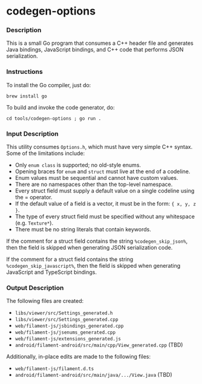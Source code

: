 # codegen-options

### Description

This is a small Go program that consumes a C++ header file and generates Java bindings, JavaScript
bindings, and C++ code that performs JSON serialization.

### Instructions

To install the Go compiler, just do:

    brew install go

To build and invoke the code generator, do:

    cd tools/codegen-options ; go run .

### Input Description

This utility consumes `Options.h`, which must have very simple C++ syntax. Some of the limitations
include:

- Only `enum class` is supported; no old-style enums.
- Opening braces for `enum` and `struct` must live at the end of a codeline.
- Enum values must be sequential and cannot have custom values.
- There are no namespaces other than the top-level namespace.
- Every struct field must supply a default value on a single codeline using the = operator.
- If the default value of a field is a vector, it must be in the form: `{ x, y, z }`.
- The type of every struct field must be specified without any whitespace (e.g. `Texture*`).
- There must be no string literals that contain keywords.

If the comment for a struct field contains the string `%codegen_skip_json%`, then the field is
skipped when generating JSON serialization code.

If the comment for a struct field contains the string `%codegen_skip_javascript%`, then the field is
skipped when generating JavaScript and TypeScript bindings.

### Output Description

 The following files are created:

- `libs/viewer/src/Settings_generated.h`
- `libs/viewer/src/Settings_generated.cpp`
- `web/filament-js/jsbindings_generated.cpp`
- `web/filament-js/jsenums_generated.cpp`
- `web/filament-js/extensions_generated.js`
- `android/filament-android/src/main/cpp/View_generated.cpp` (TBD)

Additionally, in-place edits are made to the following files:

- `web/filament-js/filament.d.ts`
- `android/filament-android/src/main/java/.../View.java` (TBD)
